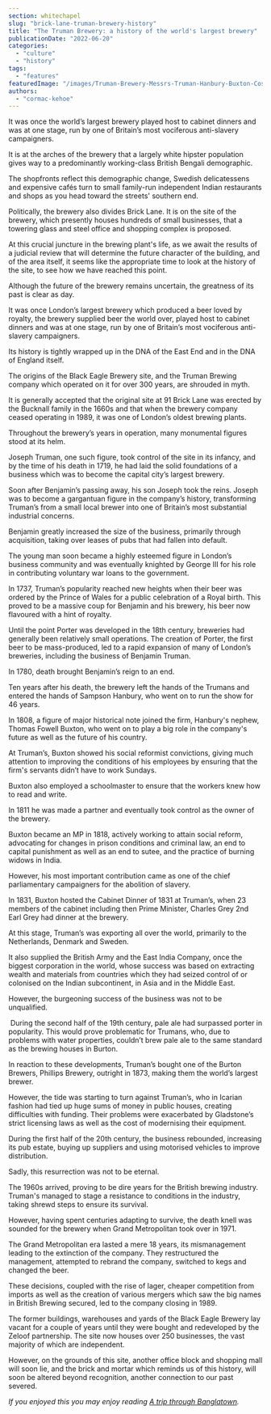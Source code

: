 ```yaml
---
section: whitechapel
slug: "brick-lane-truman-brewery-history"
title: "The Truman Brewery: a history of the world's largest brewery"
publicationDate: "2022-06-20"
categories: 
  - "culture"
  - "history"
tags: 
  - "features"
featuredImage: "/images/Truman-Brewery-Messrs-Truman-Hanbury-Buxton-Cos-Brewery-Spitalfields-Yale-Center-British-Art.jpg"
authors: 
  - "cormac-kehoe"
---
```


It was once the world’s largest brewery played host to cabinet dinners and was at one stage, run by one of Britain’s most vociferous anti-slavery campaigners. 

It is at the arches of the brewery that a largely white hipster population gives way to a predominantly working-class British Bengali demographic. 

The shopfronts reflect this demographic change, Swedish delicatessens and expensive cafés turn to small family-run independent Indian restaurants and shops as you head toward the streets' southern end. 

Politically, the brewery also divides Brick Lane. It is on the site of the brewery, which presently houses hundreds of small businesses, that a towering glass and steel office and shopping complex is proposed.

At this crucial juncture in the brewing plant's life, as we await the results of a judicial review that will determine the future character of the building, and of the area itself, it seems like the appropriate time to look at the history of the site, to see how we have reached this point.

Although the future of the brewery remains uncertain, the greatness of its past is clear as day.

It was once London’s largest brewery which produced a beer loved by royalty, the brewery supplied beer the world over, played host to cabinet dinners and was at one stage, run by one of Britain’s most vociferous anti-slavery campaigners. 

Its history is tightly wrapped up in the DNA of the East End and in the DNA of England itself.

The origins of the Black Eagle Brewery site, and the Truman Brewing company which operated on it for over 300 years, are shrouded in myth.

It is generally accepted that the original site at 91 Brick Lane was erected by the Bucknall family in the 1660s and that when the brewery company ceased operating in 1989, it was one of London’s oldest brewing plants.

Throughout the brewery’s years in operation, many monumental figures stood at its helm.

Joseph Truman, one such figure, took control of the site in its infancy, and by the time of his death in 1719, he had laid the solid foundations of a business which was to become the capital city’s largest brewery.

Soon after Benjamin’s passing away, his son Joseph took the reins. Joseph was to become a gargantuan figure in the company’s history, transforming Truman’s from a small local brewer into one of Britain’s most substantial industrial concerns. 

Benjamin greatly increased the size of the business, primarily through acquisition, taking over leases of pubs that had fallen into default.

The young man soon became a highly esteemed figure in London’s business community and was eventually knighted by George III for his role in contributing voluntary war loans to the government.

In 1737, Truman’s popularity reached new heights when their beer was ordered by the Prince of Wales for a public celebration of a Royal birth. This proved to be a massive coup for Benjamin and his brewery, his beer now flavoured with a hint of royalty.  

Until the point Porter was developed in the 18th century, breweries had generally been relatively small operations. The creation of Porter, the first beer to be mass-produced, led to a rapid expansion of many of London’s breweries, including the business of Benjamin Truman.

In 1780, death brought Benjamin’s reign to an end. 

Ten years after his death, the brewery left the hands of the Trumans and entered the hands of Sampson Hanbury, who went on to run the show for 46 years.

In 1808, a figure of major historical note joined the firm, Hanbury's nephew, Thomas Fowell Buxton, who went on to play a big role in the company's future as well as the future of his country. 

At Truman’s, Buxton showed his social reformist convictions, giving much attention to improving the conditions of his employees by ensuring that the firm's servants didn’t have to work Sundays. 

Buxton also employed a schoolmaster to ensure that the workers knew how to read and write. 

In 1811 he was made a partner and eventually took control as the owner of the brewery. 

Buxton became an MP in 1818, actively working to attain social reform, advocating for changes in prison conditions and criminal law, an end to capital punishment as well as an end to sutee, and the practice of burning widows in India. 

However, his most important contribution came as one of the chief parliamentary campaigners for the abolition of slavery.  

In 1831, Buxton hosted the Cabinet Dinner of 1831 at Truman’s, when 23 members of the cabinet including then Prime Minister, Charles Grey 2nd Earl Grey had dinner at the brewery.

At this stage, Truman’s was exporting all over the world, primarily to the Netherlands, Denmark and Sweden. 

It also supplied the British Army and the East India Company, once the biggest corporation in the world, whose success was based on extracting wealth and materials from countries which they had seized control of or colonised on the Indian subcontinent, in Asia and in the Middle East.

However, the burgeoning success of the business was not to be unqualified.

 During the second half of the 19th century, pale ale had surpassed porter in popularity. This would prove problematic for Trumans, who, due to problems with water properties, couldn’t brew pale ale to the same standard as the brewing houses in Burton. 

In reaction to these developments, Truman’s bought one of the Burton Brewers, Phillips Brewery, outright in 1873, making them the world’s largest brewer.

However, the tide was starting to turn against Truman’s, who in Icarian fashion had tied up huge sums of money in public houses, creating difficulties with funding. Their problems were exacerbated by Gladstone’s strict licensing laws as well as the cost of modernising their equipment.

During the first half of the 20th century, the business rebounded, increasing its pub estate, buying up suppliers and using motorised vehicles to improve distribution.

Sadly, this resurrection was not to be eternal. 

The 1960s arrived, proving to be dire years for the British brewing industry. Truman's managed to stage a resistance to conditions in the industry, taking shrewd steps to ensure its survival.

However, having spent centuries adapting to survive, the death knell was sounded for the brewery when Grand Metropolitan took over in 1971. 

The Grand Metropolitan era lasted a mere 18 years, its mismanagement leading to the extinction of the company. They restructured the management, attempted to rebrand the company, switched to kegs and changed the beer. 

These decisions, coupled with the rise of lager, cheaper competition from imports as well as the creation of various mergers which saw the big names in British Brewing secured, led to the company closing in 1989.

The former buildings, warehouses and yards of the Black Eagle Brewery lay vacant for a couple of years until they were bought and redeveloped by the Zeloof partnership. The site now houses over 250 businesses, the vast majority of which are independent.

However, on the grounds of this site, another office block and shopping mall will soon lie, and the brick and mortar which reminds us of this history, will soon be altered beyond recognition, another connection to our past severed.

_If you enjoyed this you may enjoy reading [A trip through Banglatown](https://whitechapellondon.co.uk/trip-through-banglatown/)._
